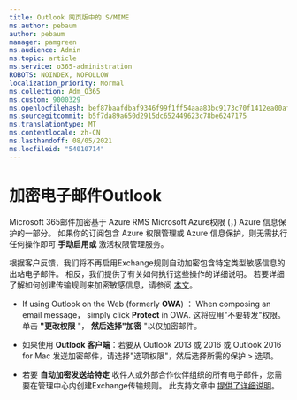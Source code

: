 ```yaml
---
title: Outlook 网页版中的 S/MIME
ms.author: pebaum
author: pebaum
manager: pamgreen
ms.audience: Admin
ms.topic: article
ms.service: o365-administration
ROBOTS: NOINDEX, NOFOLLOW
localization_priority: Normal
ms.collection: Adm_O365
ms.custom: 9000329
ms.openlocfilehash: bef87baafdbaf9346f99f1ff54aaa83bc9173c70f1412ea00afb717c15a8014c
ms.sourcegitcommit: b5f7da89a650d2915dc652449623c78be6247175
ms.translationtype: MT
ms.contentlocale: zh-CN
ms.lasthandoff: 08/05/2021
ms.locfileid: "54010714"
---
```

# <a name="encrypt-email-messages-in-outlook"></a>加密电子邮件Outlook

Microsoft 365邮件加密基于 Azure RMS Microsoft Azure权限 (，) Azure 信息保护的一部分。 如果你的订阅包含 Azure 权限管理或 Azure 信息保护，则无需执行任何操作即可 **手动启用或** 激活权限管理服务。

根据客户反馈，我们将不再启用Exchange规则自动加密包含特定类型敏感信息的出站电子邮件。 相反，我们提供了有关如何执行这些操作的详细说明。 若要详细了解如何创建传输规则来加密敏感信息，请参阅 [本文](https://aka.ms/OmeEtr)。

- If using Outlook on the Web (formerly **OWA**) ： When composing an email message， simply click **Protect** in OWA. 这将应用"不要转发"权限。 单击 **"更改权限** "， **然后选择"加密** "以仅加密邮件。

- 如果使用 **Outlook 客户端**：若要从 Outlook 2013 或 2016 或 Outlook 2016 for Mac 发送加密邮件，请选择"选项权限"，然后选择所需的保护  >  选项。

- 若要 **自动加密发送给特定** 收件人或外部合作伙伴组织的所有电子邮件，您需要在管理中心内创建Exchange传输规则。 此支持文章中 [提供了详细说明](https://docs.microsoft.com/microsoft-365/compliance/define-mail-flow-rules-to-encrypt-email#create-mail-flow-rules-to-encrypt-email-messages-with-the-new-ome-capabilities)。

